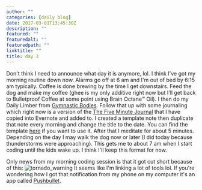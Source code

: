 ```yaml
---
author: ""
categories: [daily blog]
date: 2017-03-01T13:45:30Z
description: ""
featured: ""
featuredalt: ""
featuredpath: ""
linktitle: ""
title: day 3
---
```



Don't think I need to announce what day it is anymore, lol. I think I've got my morning routine down now. Alarms go off at 6 am and I'm out of bed by 6:15 am typically. Coffee is done brewing by the time I get downstairs. Feed the dog and make my coffee (ghee is my only additive right now but I'll get back to Bulletproof Coffee at some point using Brain Octane™ Oil). I then do my Daily Limber from [Gymnastic Bodies][1]. Follow that up with some journaling which right now is a version of the [The Five Minute Journal][2] that I have copied into Evernote and added to. I created a template note then duplicate that note every morning and change the title to the date. You can find the template [here][3] if you want to use it. After that I meditate for about 5 minutes. Depending on the day I may walk the dog now or later (I did today because thunderstorms were approaching). This gets me to about 7 am when I start coding until the kids wake up. I think I'll keep this format for now.

Only news from my morning coding session is that it got cut short because of this:
![tornado_warning][4]
It seems like I'm linking a lot of tools lol. If you're wondering how I got that notification from my phone on my computer it's an app called [Pushbullet][5].


  [1]: https://www.gymnasticbodies.com/
  [2]: https://www.intelligentchange.com/products/the-five-minute-journal
  [3]: http://www.evernote.com/l/ACLTHi8AYQpNBYxuRLXm_Vp17gMmKMe8uFQ/
  [4]: https://res.cloudinary.com/sethalexander/v1488376710/qzilbczyh7jalznnsaun
  [5]: https://www.pushbullet.com/
